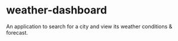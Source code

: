 # weather-dashboard
An application to search for a city and view its weather conditions &amp; forecast.
